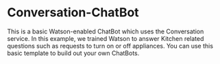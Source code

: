 # Conversation-ChatBot
This is a basic Watson-enabled ChatBot which uses the Conversation service. In this example, we trained Watson to answer Kitchen related questions such as requests to turn on or off appliances. You can use this basic template to build out your own ChatBots.
